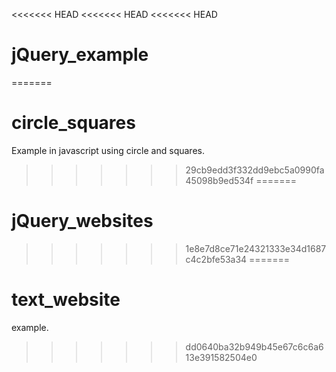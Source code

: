 <<<<<<< HEAD
<<<<<<< HEAD
<<<<<<< HEAD
# jQuery_example
=======
# circle_squares
Example in javascript using circle and squares.
>>>>>>> 29cb9edd3f332dd9ebc5a0990fa45098b9ed534f
=======
# jQuery_websites
>>>>>>> 1e8e7d8ce71e24321333e34d1687c4c2bfe53a34
=======
# text_website
example.
>>>>>>> dd0640ba32b949b45e67c6c6a613e391582504e0
